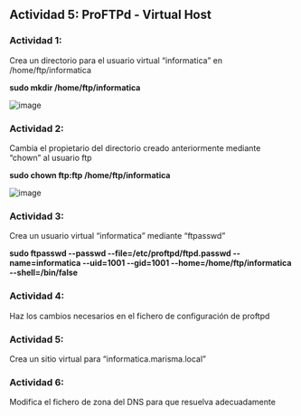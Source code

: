 ## Actividad 5: ProFTPd - Virtual Host

### Actividad 1: 

Crea un directorio para el usuario virtual “informatica” en /home/ftp/informatica

**sudo mkdir /home/ftp/informatica**

![image](https://github.com/ElAnotio/SRI-ASIR2/assets/122453991/cacc0513-f2c3-4cf9-a9d0-0b3b3fb03863)

### Actividad 2:

Cambia el propietario del directorio creado anteriormente mediante “chown” al usuario ftp

**sudo chown ftp:ftp /home/ftp/informatica**

![image](https://github.com/ElAnotio/SRI-ASIR2/assets/122453991/a2303550-b2e6-47a1-b02a-810480009303)


### Actividad 3:

Crea un usuario virtual “informatica” mediante “ftpasswd”

**sudo ftpasswd --passwd --file=/etc/proftpd/ftpd.passwd --name=informatica --uid=1001 --gid=1001 --home=/home/ftp/informatica --shell=/bin/false**

### Actividad 4:
Haz los cambios necesarios en el fichero de configuración de proftpd
### Actividad 5:
Crea un sitio virtual para “informatica.marisma.local”
### Actividad 6:
Modifica el fichero de zona del DNS para que resuelva adecuadamente


